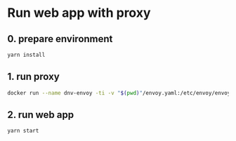 # Run web app with proxy

## 0. prepare environment

```sh
yarn install
```

## 1. run proxy

```sh
docker run --name dnv-envoy -ti -v "$(pwd)"/envoy.yaml:/etc/envoy/envoy.yaml:ro -p 8080:8080 -p 9901:9901 envoyproxy/envoy:v1.22.0
```

## 2. run web app

```sh
yarn start
```
